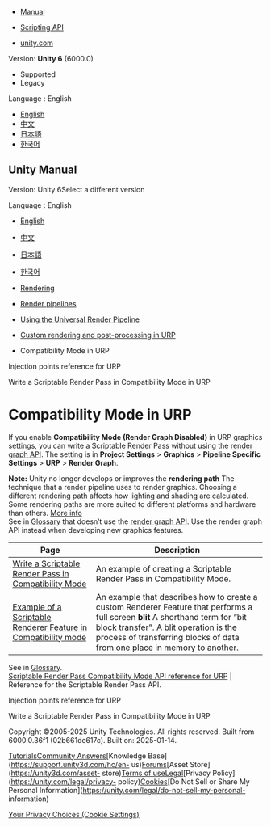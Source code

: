 [](https://docs.unity3d.com)

  * [Manual](../Manual/index.html)
  * [Scripting API](../ScriptReference/index.html)

  * [unity.com](https://unity.com/)

Version: **Unity 6** (6000.0)

  * Supported
  * Legacy

Language : English

  * [English](/Manual/urp/compatibility-mode.html)
  * [中文](/cn/current/Manual/urp/compatibility-mode.html)
  * [日本語](/ja/current/Manual/urp/compatibility-mode.html)
  * [한국어](/kr/current/Manual/urp/compatibility-mode.html)

[](https://docs.unity3d.com)

## Unity Manual

Version: Unity 6Select a different version

Language : English

  * [English](/Manual/urp/compatibility-mode.html)
  * [中文](/cn/current/Manual/urp/compatibility-mode.html)
  * [日本語](/ja/current/Manual/urp/compatibility-mode.html)
  * [한국어](/kr/current/Manual/urp/compatibility-mode.html)

  * [Rendering](../rendering-and-post-processing.html)
  * [Render pipelines](../render-pipelines.html)
  * [Using the Universal Render Pipeline](../universal-render-pipeline.html)
  * [Custom rendering and post-processing in URP](../urp/customizing-urp.html)
  * Compatibility Mode in URP

[](../urp/customize/custom-pass-injection-points.html)

Injection points reference for URP

[](../urp/renderer-features/write-a-scriptable-render-pass.html)

Write a Scriptable Render Pass in Compatibility Mode in URP

# Compatibility Mode in URP

If you enable **Compatibility Mode (Render Graph Disabled)** in URP graphics
settings, you can write a Scriptable Render Pass without using the [render
graph API](render-graph.html). The setting is in **Project Settings** >
**Graphics** > **Pipeline Specific Settings** > **URP** > **Render Graph**.

**Note:** Unity no longer develops or improves the **rendering path** The
technique that a render pipeline uses to render graphics. Choosing a different
rendering path affects how lighting and shading are calculated. Some rendering
paths are more suited to different platforms and hardware than others. [More
info](../RenderingPaths.html)  
See in [Glossary](../Glossary.html#RenderingPath) that doesn’t use the [render
graph API](render-graph.html). Use the render graph API instead when
developing new graphics features.

Page | Description  
---|---  
[Write a Scriptable Render Pass in Compatibility Mode](renderer-features/write-a-scriptable-render-pass.html) | An example of creating a Scriptable Render Pass in Compatibility Mode.  
[Example of a Scriptable Renderer Feature in Compatibility mode](renderer-features/how-to-fullscreen-blit.html) | An example that describes how to create a custom Renderer Feature that performs a full screen **blit** A shorthand term for “bit block transfer”. A blit operation is the process of transferring blocks of data from one place in memory to another.  
See in [Glossary](../Glossary.html#blit).  
[Scriptable Render Pass Compatibility Mode API reference for URP](renderer-features/scriptable-renderer-features/scriptable-render-pass-reference.html) | Reference for the Scriptable Render Pass API.  
  
[](../urp/customize/custom-pass-injection-points.html)

Injection points reference for URP

[](../urp/renderer-features/write-a-scriptable-render-pass.html)

Write a Scriptable Render Pass in Compatibility Mode in URP

Copyright ©2005-2025 Unity Technologies. All rights reserved. Built from
6000.0.36f1 (02b661dc617c). Built on: 2025-01-14.

[Tutorials](https://learn.unity.com/)[Community
Answers](https://answers.unity3d.com)[Knowledge
Base](https://support.unity3d.com/hc/en-
us)[Forums](https://forum.unity3d.com)[Asset Store](https://unity3d.com/asset-
store)[Terms of
use](https://docs.unity3d.com/Manual/TermsOfUse.html)[Legal](https://unity.com/legal)[Privacy
Policy](https://unity.com/legal/privacy-
policy)[Cookies](https://unity.com/legal/cookie-policy)[Do Not Sell or Share
My Personal Information](https://unity.com/legal/do-not-sell-my-personal-
information)

[Your Privacy Choices (Cookie Settings)](javascript:void\(0\);)

